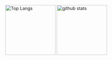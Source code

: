 
<p align="left">
  <img alt="Top Langs" height="160px" src="https://github-readme-stats.vercel.app/api?username=kyoppy-1229&count_private=true&show_icons=true" />
  <img alt="github stats" height="160px" src="https://github-readme-stats.vercel.app/api/top-langs/?username=kyoppy-1229&count_private=true&show_icons=true&layout=compact" />
</p>

